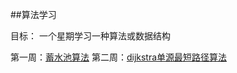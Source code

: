 ##算法学习

目标： 一个星期学习一种算法或数据结构

第一周：[蓄水池算法](reservoir-sampling/readme.md)
第二周：[dijkstra单源最短路径算法](dijkstra-algorithm/readme.md)